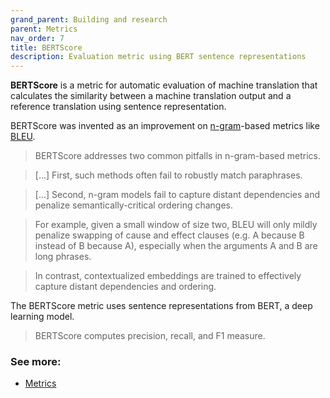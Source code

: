 ```yaml
---
grand_parent: Building and research
parent: Metrics
nav_order: 7
title: BERTScore
description: Evaluation metric using BERT sentence representations
---
```


**BERTScore** is a metric for automatic evaluation of machine translation that calculates the similarity between a machine translation output and a reference translation using sentence representation.

BERTScore was invented as an improvement on [n-gram](/../concepts/n-gram.md)-based metrics like [BLEU](bleu.md).

> BERTScore addresses two common pitfalls in n-gram-based metrics.

> [...] First, such methods often fail to robustly match paraphrases.

> [...] Second, n-gram models fail to capture distant dependencies and penalize semantically-critical ordering changes.

> For example, given a small window of size two, BLEU will only mildly penalize swapping of cause and effect clauses (e.g. A because B instead of B because A), especially when the arguments A and B are long phrases.

> In contrast, contextualized embeddings are trained to effectively capture distant dependencies and ordering.

The BERTScore metric uses sentence representations from BERT, a deep learning model.

> BERTScore computes precision, recall, and F1 measure.

### See more:

- [Metrics](/../resources/publications#metrics)
